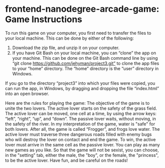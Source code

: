frontend-nanodegree-arcade-game: Game Instructions
==========================================

To run this game on your computer, you first need to transfer the files to your local machine.
This can be done by either of the following:

1.  Download the zip file, and unzip it on your computer.
2.  If you have Git Bash on your local machine, you can “clone” the app on your machine.  This can be done on the Git Bash command line by using 
“git clone https://github.com/jehyman/project3.git” to clone the app files to your “home” directory.  The “home” directory is the “user” directory in Windows.

If you go to the directory “project3” into which your files were copied, you can run the app, in Windows, by dragging and dropping the file “index.html” into an open browser.

Here are the rules for playing the game:
The objective of the game is to unite the two lovers. The active lover starts on the safety of the grass field.  The active lover can be moved, one cell at a time, by using the arrow keys: “left”, “right”, “up”, and “down”.  The passive lover waits, without moving, in the safety of the river.  In my interpretation of the game, water is "safe" for both lovers.  After all, the game is called “Frogger”, and frogs love water.  The active lover must traverse three dangerous roads filled with enemy bugs who will destroy the lover on contact and end the game.  To win, the active lover must arrive in the same cell as the passive lover.  You can play as many new games as you like.  So that the game will not be sexist, you can choose, in the "setting" tab, either the male, the "boy", or the female, the "princess", to be the active lover.  Have fun, and be careful on the roads!


